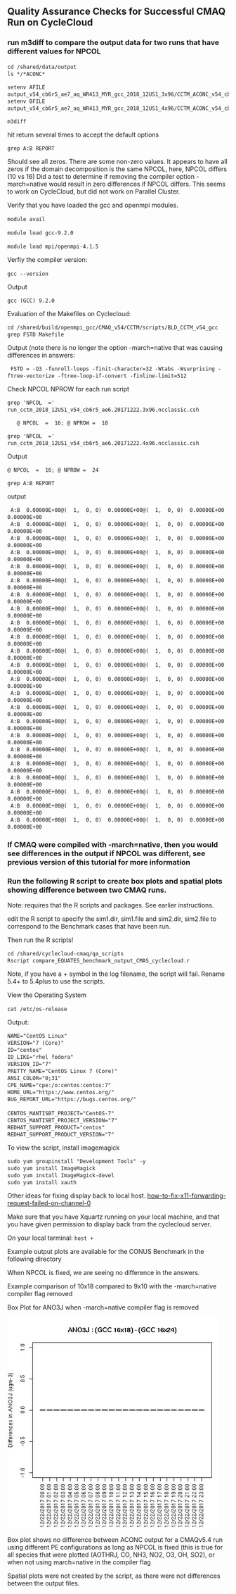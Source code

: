 ## Quality Assurance Checks for Successful CMAQ Run on CycleCloud


### run m3diff to compare the output data for two runs that have different values for NPCOL

```
cd /shared/data/output
ls */*ACONC*
```
```
setenv AFILE output_v54_cb6r5_ae7_aq_WR413_MYR_gcc_2018_12US1_3x96/CCTM_ACONC_v54_cb6r5_ae7_aq_WR413_MYR_gcc_2018_12US1_3x96_20171222.nc
setenv BFILE output_v54_cb6r5_ae7_aq_WR413_MYR_gcc_2018_12US1_4x96/CCTM_ACONC_v54_cb6r5_ae7_aq_WR413_MYR_gcc_2018_12US1_4x96_20171222.nc
```

```
m3diff
```
hit return several times to accept the default options

```
grep A:B REPORT
```

Should see all zeros. There are some non-zero values.
It appears to have all zeros if the domain decomposition  is the same NPCOL, here, NPCOL differs (10 vs 16)
Did a test to determine if removing the compiler option -march=native would result in zero differences if NPCOL differs.
This seems to work on CycleCloud, but did not work on Parallel Cluster.

Verify that you have loaded the gcc and openmpi modules.

`module avail`

`module load gcc-9.2.0`

`module load mpi/openmpi-4.1.5`

Verfiy the compiler version:

`gcc --version`

Output

```
gcc (GCC) 9.2.0
```

Evaluation of the Makefiles on Cyclecloud:

```
cd /shared/build/openmpi_gcc/CMAQ_v54/CCTM/scripts/BLD_CCTM_v54_gcc
grep FSTD Makefile
```

Output (note there is no longer the option -march=native that was causing differences in answers:

```
 FSTD = -O3 -funroll-loops -finit-character=32 -Wtabs -Wsurprising -ftree-vectorize -ftree-loop-if-convert -finline-limit=512
```

Check NPCOL NPROW for each run script

```
grep 'NPCOL  =' run_cctm_2018_12US1_v54_cb6r5_ae6.20171222.3x96.ncclassic.csh
```

```
   @ NPCOL  =  16; @ NPROW =  18
```

```
grep 'NPCOL  =' run_cctm_2018_12US1_v54_cb6r5_ae6.20171222.4x96.ncclassic.csh
```

Output

```
@ NPCOL  =  16; @ NPROW =  24

```


```
grep A:B REPORT
```

output

```
 A:B  0.00000E+00@(  1,  0, 0)  0.00000E+00@(  1,  0, 0)  0.00000E+00  0.00000E+00
 A:B  0.00000E+00@(  1,  0, 0)  0.00000E+00@(  1,  0, 0)  0.00000E+00  0.00000E+00
 A:B  0.00000E+00@(  1,  0, 0)  0.00000E+00@(  1,  0, 0)  0.00000E+00  0.00000E+00
 A:B  0.00000E+00@(  1,  0, 0)  0.00000E+00@(  1,  0, 0)  0.00000E+00  0.00000E+00
 A:B  0.00000E+00@(  1,  0, 0)  0.00000E+00@(  1,  0, 0)  0.00000E+00  0.00000E+00
 A:B  0.00000E+00@(  1,  0, 0)  0.00000E+00@(  1,  0, 0)  0.00000E+00  0.00000E+00
 A:B  0.00000E+00@(  1,  0, 0)  0.00000E+00@(  1,  0, 0)  0.00000E+00  0.00000E+00
 A:B  0.00000E+00@(  1,  0, 0)  0.00000E+00@(  1,  0, 0)  0.00000E+00  0.00000E+00
 A:B  0.00000E+00@(  1,  0, 0)  0.00000E+00@(  1,  0, 0)  0.00000E+00  0.00000E+00
 A:B  0.00000E+00@(  1,  0, 0)  0.00000E+00@(  1,  0, 0)  0.00000E+00  0.00000E+00
 A:B  0.00000E+00@(  1,  0, 0)  0.00000E+00@(  1,  0, 0)  0.00000E+00  0.00000E+00
 A:B  0.00000E+00@(  1,  0, 0)  0.00000E+00@(  1,  0, 0)  0.00000E+00  0.00000E+00
 A:B  0.00000E+00@(  1,  0, 0)  0.00000E+00@(  1,  0, 0)  0.00000E+00  0.00000E+00
 A:B  0.00000E+00@(  1,  0, 0)  0.00000E+00@(  1,  0, 0)  0.00000E+00  0.00000E+00
 A:B  0.00000E+00@(  1,  0, 0)  0.00000E+00@(  1,  0, 0)  0.00000E+00  0.00000E+00
 A:B  0.00000E+00@(  1,  0, 0)  0.00000E+00@(  1,  0, 0)  0.00000E+00  0.00000E+00
 A:B  0.00000E+00@(  1,  0, 0)  0.00000E+00@(  1,  0, 0)  0.00000E+00  0.00000E+00
 A:B  0.00000E+00@(  1,  0, 0)  0.00000E+00@(  1,  0, 0)  0.00000E+00  0.00000E+00
 A:B  0.00000E+00@(  1,  0, 0)  0.00000E+00@(  1,  0, 0)  0.00000E+00  0.00000E+00
 A:B  0.00000E+00@(  1,  0, 0)  0.00000E+00@(  1,  0, 0)  0.00000E+00  0.00000E+00
 A:B  0.00000E+00@(  1,  0, 0)  0.00000E+00@(  1,  0, 0)  0.00000E+00  0.00000E+00
 A:B  0.00000E+00@(  1,  0, 0)  0.00000E+00@(  1,  0, 0)  0.00000E+00  0.00000E+00
 A:B  0.00000E+00@(  1,  0, 0)  0.00000E+00@(  1,  0, 0)  0.00000E+00  0.00000E+00

```

### If CMAQ were compiled with -march=native, then you would see differences in the output if NPCOL was different, see previous version of this tutorial for more information


### Run the following R script to create box plots and spatial plots showing difference between two CMAQ runs. 

Note: requires that the R scripts and packages. See earlier instructions. 

edit the R script to specify the sim1.dir, sim1.file  and sim2.dir, sim2.file to correspond to the Benchmark cases that have been run.


Then run the R scripts!

```
cd /shared/cyclecloud-cmaq/qa_scripts
Rscript compare_EQUATES_benchmark_output_CMAS_cyclecloud.r
```

Note, if you have a + symbol in the log filename, the script will fail.  Rename 5.4+ to 5.4plus to use the scripts.

View the Operating System

`cat /etc/os-release`

Output:

```
NAME="CentOS Linux"
VERSION="7 (Core)"
ID="centos"
ID_LIKE="rhel fedora"
VERSION_ID="7"
PRETTY_NAME="CentOS Linux 7 (Core)"
ANSI_COLOR="0;31"
CPE_NAME="cpe:/o:centos:centos:7"
HOME_URL="https://www.centos.org/"
BUG_REPORT_URL="https://bugs.centos.org/"

CENTOS_MANTISBT_PROJECT="CentOS-7"
CENTOS_MANTISBT_PROJECT_VERSION="7"
REDHAT_SUPPORT_PRODUCT="centos"
REDHAT_SUPPORT_PRODUCT_VERSION="7"
```

To view the script, install imagemagick


```
sudo yum groupinstall "Development Tools" -y
sudo yum install ImageMagick
sudo yum install ImageMagick-devel
sudo yum install xauth
```

Other ideas for fixing display back to local host. <a href="https://www.cyberciti.biz/faq/how-to-fix-x11-forwarding-request-failed-on-channel-0/">how-to-fix-x11-forwarding-request-failed-on-channel-0</a>

Make sure that you have Xquartz running on your local machine, and that you have given permission to display back from the cyclecloud server.

On your local terminal:
`host +`

Example output plots are available for the CONUS Benchmark in the following directory

When NPCOL is fixed, we are seeing no difference in the answers.

Example comparison of 10x18 compared to 9x10 with the -march=native compiler flag removed

Box Plot for ANO3J when -march=native compiler flag is removed 

![ANO3J_BOXPLOT_GCC16x18_vs_GCC16x24.jpeg](../../qa_plots/box_plots/ANO3J_BOXPLOT_GCC16x18_vs_GCC16x24.jpeg )



Box plot shows no difference between ACONC output for a CMAQv5.4 run using different PE configurations as long as NPCOL is fixed (this is true for all species that were plotted (AOTHRJ, CO, NH3, NO2, O3, OH, SO2), or when not using march=native in the compiler flag


Spatial plots were not created by the script, as there were not differences between the output files.
